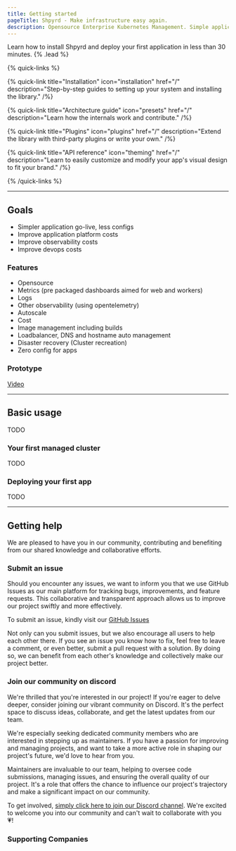 ```yaml
---
title: Getting started
pageTitle: Shpyrd - Make infrastructure easy again.
description: Opensource Enterprise Kubernetes Management. Simple application deploy and monitoring.
---
```


Learn how to install Shpyrd and deploy your first application in less than 30 minutes. {% .lead %}

{% quick-links %}

{% quick-link title="Installation" icon="installation" href="/" description="Step-by-step guides to setting up your system and installing the library." /%}

{% quick-link title="Architecture guide" icon="presets" href="/" description="Learn how the internals work and contribute." /%}

{% quick-link title="Plugins" icon="plugins" href="/" description="Extend the library with third-party plugins or write your own." /%}

{% quick-link title="API reference" icon="theming" href="/" description="Learn to easily customize and modify your app's visual design to fit your brand." /%}

{% /quick-links %}

---

## Goals

- Simpler application go-live, less configs
- Improve application platform costs
- Improve observability costs
- Improve devops costs

### Features

- Opensource
- Metrics (pre packaged dashboards aimed for web and workers)
- Logs
- Other observability (using opentelemetry)
- Autoscale
- Cost
- Image management including builds
- Loadbalancer, DNS and hostname auto management
- Disaster recovery (Cluster recreation)
- Zero config for apps

### Prototype

[Video](https://www.loom.com/embed/c36cff00405d45d887fdde7a74a8b2cc?sid=8f5ce8fd-1d81-41c6-bf6d-07235f5e5589) 

---

## Basic usage

TODO

### Your first managed cluster

TODO

### Deploying your first app

TODO

---

## Getting help

We are pleased to have you in our community, contributing and benefiting from our shared knowledge and collaborative efforts. 

### Submit an issue

Should you encounter any issues, we want to inform you that we use GitHub Issues as our main platform for tracking bugs, improvements, and feature requests. This collaborative and transparent approach allows us to improve our project swiftly and more effectively.

To submit an issue, kindly visit our [GitHub Issues](https://github.com/atcp-io/shpyrd/issues)

Not only can you submit issues, but we also encourage all users to help each other there. If you see an issue you know how to fix, feel free to leave a comment, or even better, submit a pull request with a solution. By doing so, we can benefit from each other's knowledge and collectively make our project better.

### Join our community on discord

We're thrilled that you're interested in our project! If you're eager to delve deeper, consider joining our vibrant community on Discord. It's the perfect space to discuss ideas, collaborate, and get the latest updates from our team.

We're especially seeking dedicated community members who are interested in stepping up as maintainers. If you have a passion for improving and managing projects, and want to take a more active role in shaping our project's future, we'd love to hear from you.

Maintainers are invaluable to our team, helping to oversee code submissions, managing issues, and ensuring the overall quality of our project. It's a role that offers the chance to influence our project's trajectory and make a significant impact on our community.

To get involved, [simply click here to join our Discord channel](https://discord.gg/AxWMXXW7). We're excited to welcome you into our community and can't wait to collaborate with you 💗!

### Supporting Companies

